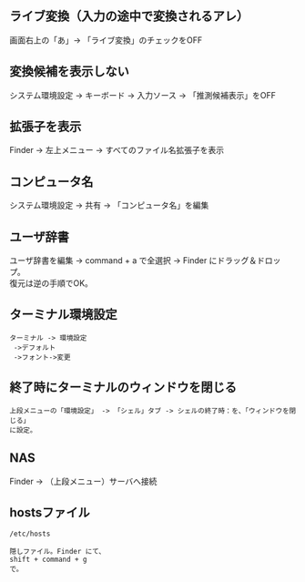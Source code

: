## ライブ変換（入力の途中で変換されるアレ）
画面右上の「あ」-> 「ライブ変換」のチェックをOFF


## 変換候補を表示しない
システム環境設定 -> キーボード -> 入力ソース -> 「推測候補表示」をOFF


## 拡張子を表示
Finder -> 左上メニュー -> すべてのファイル名拡張子を表示


## コンピュータ名
システム環境設定 -> 共有 -> 「コンピュータ名」を編集


## ユーザ辞書
ユーザ辞書を編集 -> command + a で全選択 -> Finder にドラッグ＆ドロップ。  
復元は逆の手順でOK。


## ターミナル環境設定
```
ターミナル -> 環境設定  
 ->デフォルト
 ->フォント->変更

```

## 終了時にターミナルのウィンドウを閉じる
```
上段メニューの「環境設定」 -> 「シェル」タブ -> シェルの終了時：を、「ウィンドウを閉じる」
に設定。
```

## NAS
Finder -> （上段メニュー）サーバへ接続

## hostsファイル
```
/etc/hosts

隠しファイル。Finder にて、
shift + command + g
で。
```
